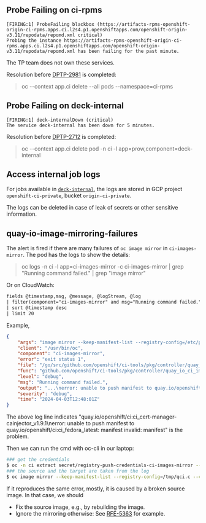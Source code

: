 ## Probe Failing on ci-rpms

```
[FIRING:1] ProbeFailing blackbox (https://artifacts-rpms-openshift-origin-ci-rpms.apps.ci.l2s4.p1.openshiftapps.com/openshift-origin-v3.11/repodata/repomd.xml critical)
Probing the instance https://artifacts-rpms-openshift-origin-ci-rpms.apps.ci.l2s4.p1.openshiftapps.com/openshift-origin-v3.11/repodata/repomd.xml has been failing for the past minute.
```

The TP team does not own these services.

Resolution before [DPTP-2981](https://issues.redhat.com/browse/DPTP-2981) is completed:

> oc --context app.ci delete --all pods --namespace=ci-rpms

## Probe Failing on deck-internal

```
[FIRING:1] deck-internalDown (critical)
The service deck-internal has been down for 5 minutes.
```

Resolution before [DPTP-2712](https://issues.redhat.com/browse/DPTP-2712) is completed:

> oc --context app.ci delete pod -n ci -l app=prow,component=deck-internal

## Access internal job logs
For jobs available in [`deck-internal`](https://deck-internal-ci.apps.ci.l2s4.p1.openshiftapps.com/), the logs are stored in GCP project `openshift-ci-private`, bucket `origin-ci-private`.

The logs can be deleted in case of leak of secrets or other sensitive information.


## quay-io-image-mirroring-failures

The alert is fired if there are many failures of `oc image mirror` in `ci-images-mirror`.
The pod has the logs to show the details:

> oc logs -n ci -l app=ci-images-mirror -c ci-images-mirror | grep "Running command failed." | grep "image mirror"

Or on CloudWatch:

```txt
fields @timestamp,msg, @message, @logStream, @log
| filter(component="ci-images-mirror" and msg="Running command failed." and (args like /image mirror.*/))
| sort @timestamp desc 
| limit 20
```

Example, 

```json
{
    "args": "image mirror --keep-manifest-list --registry-config=/etc/push/.dockerconfigjson --continue-on-error=true --max-per-registry=20 --dry-run=false quay.io/jetstack/cert-manager-webhook:v1.11.4=quay.io/openshift/ci:ci_cert-manager-webhook_v1.11.4 quay.io/app-sre/boilerplate:image-v2.0.1=quay.io/openshift/ci:openshift_boilerplate_image-v2.0.1 quay.io/jetstack/cert-manager-cainjector:v1.9.1=quay.io/openshift/ci:ci_cert-manager-cainjector_v1.9.1 registry.access.redhat.com/ubi8/ubi-minimal:latest=quay.io/openshift/ci:origin_ubi-minimal_8 quay.io/apicurio/apicurio-ci-tools:interop=quay.io/openshift/ci:ci_apicurio-ci-tools_interop quay.io/edge-infrastructure/assisted-service-index:ocm-2.6=quay.io/openshift/ci:edge-infrastructure_assisted-service-index_ocm-2.6 quay.io/cvpops/operator-scorecard:v8=quay.io/openshift/ci:ci_cvp-operator-scorecard_v8 registry.fedoraproject.org/fedora:latest=quay.io/openshift/ci:ci_fedora_latest quay.io/redhatqe/insights-operator-tests:latest=quay.io/openshift/ci:ci_insights-operator-tests_latest quay.io/app-sre/boilerplate:image-v0.1.1=quay.io/openshift/ci:openshift_boilerplate_image-v0.1.1",
    "client": "/usr/bin/oc",
    "component": "ci-images-mirror",
    "error": "exit status 1",
    "file": "/go/src/github.com/openshift/ci-tools/pkg/controller/quay_io_ci_images_distributor/oc_quay_io_image_helper.go:49",
    "func": "github.com/openshift/ci-tools/pkg/controller/quay_io_ci_images_distributor.(*ocExecutor).Run",
    "level": "debug",
    "msg": "Running command failed.",
    "output": "...\nerror: unable to push manifest to quay.io/openshift/ci:ci_fedora_latest: manifest invalid: manifest invalid\ninfo: Mirroring completed in 940ms (0B/s)\nerror: one or more errors occurred\n",
    "severity": "debug",
    "time": "2024-04-03T12:48:01Z"
}
```

The above log line indicates "quay.io/openshift/ci:ci_cert-manager-cainjector_v1.9.1\nerror: unable to push manifest to quay.io/openshift/ci:ci_fedora_latest: manifest invalid: manifest" is the problem.

Then we can run the cmd with oc-cli in our laptop:

```bash
### get the credentials
$ oc -n ci extract secret/registry-push-credentials-ci-images-mirror --to=- --keys .dockerconfigjson | jq > /tmp/qci.c
### the source and the target are taken from the log
$ oc image mirror --keep-manifest-list --registry-config=/tmp/qci.c --continue-on-error=true --max-per-registry=20  registry.fedoraproject.org/fedora:latest=quay.io/openshift/ci:ci_fedora_latest
```

If it reproduces the same error, mostly, it is caused by a broken source image. In that case, we should
- Fix the source image, e.g., by rebuilding the image.
- Ignore the mirroring otherwise: See [RFE-5363](https://issues.redhat.com/browse/) for example.
